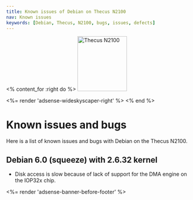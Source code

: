 ```yaml
---
title: Known issues of Debian on Thecus N2100
nav: Known issues
keywords: [Debian, Thecus, N2100, bugs, issues, defects]
---
```


<% content_for :right do %>
<img src = "../images/r_n2100_debian.jpg" class="border" alt="Thecus N2100" width="133" height="148" />

<%= render 'adsense-wideskyscaper-right' %>
<% end %>

<h1>Known issues and bugs</h1>

Here is a list of known issues and bugs with Debian on the Thecus N2100.

<h2>Debian 6.0 (squeeze) with 2.6.32 kernel</h2>

<ul>

<li>Disk access is slow because of lack of support for the DMA engine on
the IOP32x chip.</li>

</ul>

<div class="bbf">
<%= render 'adsense-banner-before-footer' %>
</div>

